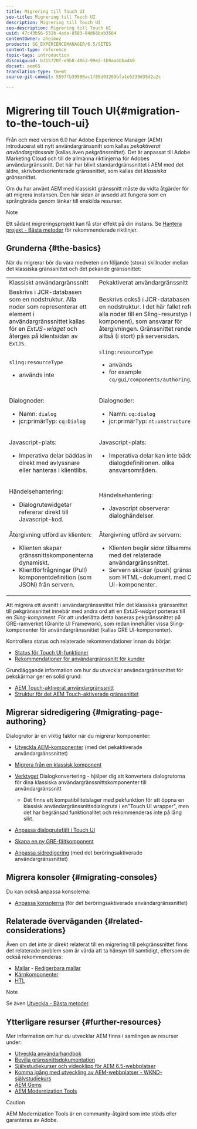 ```yaml
---
title: Migrering till Touch UI
seo-title: Migrering till Touch UI
description: Migrering till Touch UI
seo-description: Migrering till Touch UI
uuid: 47c43b56-532b-4ada-8503-04d66bab3564
contentOwner: aheimoz
products: SG_EXPERIENCEMANAGER/6.5/SITES
content-type: reference
topic-tags: introduction
discoiquuid: b315720f-e9b8-4063-99e2-1b9aa6bba460
docset: aem65
translation-type: tm+mt
source-git-commit: 5597fb39500ac1f85d03263bfa1e5239d35d2a2c

---
```



# Migrering till Touch UI{#migration-to-the-touch-ui}

Från och med version 6.0 har Adobe Experience Manager (AEM) introducerat ett nytt användargränssnitt som kallas *pekaktiverat användargränssnitt* (kallas även *pekgränssnittet*). Det är anpassat till Adobe Marketing Cloud och till de allmänna riktlinjerna för Adobes användargränssnitt. Det här har blivit standardgränssnittet i AEM med det äldre, skrivbordsorienterade gränssnittet, som kallas det *klassiska gränssnittet*.

Om du har använt AEM med klassiskt gränssnitt måste du vidta åtgärder för att migrera instansen. Den här sidan är avsedd att fungera som en språngbräda genom länkar till enskilda resurser.

>[!NOTE]
>
>Ett sådant migreringsprojekt kan få stor effekt på din instans. Se [Hantera projekt - Bästa metoder](/help/managing/best-practices.md) för rekommenderade riktlinjer.

## Grunderna {#the-basics}

När du migrerar bör du vara medveten om följande (stora) skillnader mellan det klassiska gränssnittet och det pekande gränssnittet:

<table>
 <tbody>
  <tr>
   <td>Klassiskt användargränssnitt</td>
   <td>Pekaktiverat användargränssnitt</td>
  </tr>
  <tr>
   <td>Beskrivs i JCR-databasen som en nodstruktur. Alla noder som representerar ett element i användargränssnittet kallas för en <em>ExtJS-widget</em> och återges på klientsidan av <code>ExtJS</code>.</td>
   <td>Beskrivs också i JCR-databasen som en nodstruktur. I det här fallet refererar alla noder till en Sling-resurstyp (Sling-komponent), som ansvarar för återgivningen. Gränssnittet renderas alltså (i stort) på serversidan.</td>
  </tr>
  <tr>
   <td><p><code>sling:resourceType</code></p>
    <ul>
     <li>används inte</li>
    </ul> </td>
   <td><code>sling:resourceType</code>
    <ul>
     <li>används</li>
     <li>for example<br /> <code>cq/gui/components/authoring/dialog</code><br /> </li>
    </ul> </td>
  </tr>
  <tr>
   <td><p>Dialognoder:</p>
    <ul>
     <li>Namn: <code>dialog</code></li>
     <li>jcr:primärTyp: <code>cq:Dialog</code></li>
    </ul> </td>
   <td><p>Dialognoder:</p>
    <ul>
     <li>Namn: <code>cq:dialog</code></li>
     <li>jcr:primärTyp: <code>nt:unstructured</code></li>
    </ul> </td>
  </tr>
  <tr>
   <td><p>Javascript-plats:</p>
    <ul>
     <li>Imperativa delar bäddas in direkt med avlyssnare eller hanteras i klientlibs.</li>
    </ul> </td>
   <td><p>Javascript-plats:</p>
    <ul>
     <li>Imperativa delar kan inte bäddas in i dialogdefinitionen. olika ansvarsområden.</li>
    </ul> </td>
  </tr>
  <tr>
   <td><p>Händelsehantering:</p>
    <ul>
     <li>Dialogrutewidgetar refererar direkt till Javascript-kod.</li>
    </ul> </td>
   <td><p>Händelsehantering:</p>
    <ul>
     <li>Javascript observerar dialoghändelser.</li>
    </ul> </td>
  </tr>
  <tr>
   <td>Återgivning utförd av klienten:
    <ul>
     <li>Klienten skapar gränssnittskomponenterna dynamiskt.</li>
     <li>Klientförfrågningar (Pull) komponentdefinition (som JSON) från servern.</li>
    </ul> </td>
   <td>Återgivning utförd av servern:
    <ul>
     <li>Klienten begär sidor tillsammans med det relaterade användargränssnittet.</li>
     <li>Servern skickar (push) gränssnittet som HTML-dokument. med Coral UI-komponenter.<br /> </li>
    </ul> </td>
  </tr>
 </tbody>
</table>

Att migrera ett avsnitt i användargränssnittet från det klassiska gränssnittet till pekgränssnittet innebär med andra ord att en *ExtJS-widget* porteras till en *Sling-komponent*. För att underlätta detta baseras pekgränssnittet på GRE-ramverket (Granite UI Framework), som redan innehåller vissa Sling-komponenter för användargränssnittet (kallas GRE UI-komponenter).

Kontrollera status och relaterade rekommendationer innan du börjar:

* [Status för Touch UI-funktioner](/help/release-notes/touch-ui-features-status.md)
* [Rekommendationer för användargränssnitt för kunder](/help/sites-deploying/ui-recommendations.md)

Grundläggande information om hur du utvecklar användargränssnittet för pekskärmar ger en solid grund:

* [AEM Touch-aktiverat användargränssnitt](/help/sites-developing/touch-ui-concepts.md)
* [Struktur för det AEM Touch-aktiverade gränssnittet](/help/sites-developing/touch-ui-structure.md)

## Migrerar sidredigering {#migrating-page-authoring}

Dialogrutor är en viktig faktor när du migrerar komponenter:

* [Utveckla AEM-komponenter](/help/sites-developing/developing-components.md) (med det pekaktiverade användargränssnittet)
* [Migrera från en klassisk komponent](/help/sites-developing/developing-components.md#migrating-from-a-classic-component)
* [Verktyget](/help/sites-developing/dialog-conversion.md) Dialogkonvertering - hjälper dig att konvertera dialogrutorna för dina klassiska användargränssnittskomponenter till användargränssnitt

   * Det finns ett kompatibilitetslager med pekfunktion för att öppna en klassisk användargränssnittsdialogruta i en&quot;Touch UI wrapper&quot;, men det har begränsad funktionalitet och rekommenderas inte på lång sikt.

* [Anpassa dialogrutefält i Touch UI](https://helpx.adobe.com/experience-manager/kt/eseminars/gems/aem-customizing-dialog-fields-in-touch-ui.html)
* [Skapa en ny GRE-fältkomponent](/help/sites-developing/granite-ui-component.md)
* [Anpassa sidredigering](/help/sites-developing/customizing-page-authoring-touch.md) (med det beröringsaktiverade användargränssnittet)

## Migrera konsoler {#migrating-consoles}

Du kan också anpassa konsolerna:

* [Anpassa konsolerna](/help/sites-developing/customizing-consoles-touch.md) (för det beröringsaktiverade användargränssnittet)

## Relaterade överväganden {#related-considerations}

Även om det inte är direkt relaterat till en migrering till pekgränssnittet finns det relaterade problem som är värda att ta hänsyn till samtidigt, eftersom de också rekommenderas:

* [Mallar](/help/sites-developing/templates.md) - [Redigerbara mallar](/help/sites-developing/page-templates-editable.md)
* [Kärnkomponenter](https://docs.adobe.com/content/help/en/experience-manager-core-components/using/introduction.html)
* [HTL](https://docs.adobe.com/content/help/en/experience-manager-htl/using/overview.html)

>[!NOTE]
>
>Se även [Utveckla - Bästa metoder](/help/sites-developing/best-practices.md).

## Ytterligare resurser {#further-resources}

Mer information om hur du utvecklar AEM finns i samlingen av resurser under:

* [Utveckla användarhandbok](/help/sites-developing/home.md)
* [Bevilja gränssnittsdokumentation](https://helpx.adobe.com/experience-manager/6-5/sites/developing/using/reference-materials/granite-ui/api/jcr_root/libs/granite/ui/index.html)
* [Självstudiekurser och videoklipp för AEM 6.5-webbplatser](https://docs.adobe.com/content/help/en/experience-manager-learn/sites/overview.html)
* [Komma igång med utveckling av AEM-webbplatser - WKND-självstudiekurs](/help/sites-developing/getting-started.md)
* [AEM Gems](https://helpx.adobe.com/experience-manager/kt/eseminars/gems/aem-index.html)
* [AEM Modernization Tools](https://opensource.adobe.com/aem-modernize-tools/)

>[!CAUTION]
>
>AEM Modernization Tools är en community-åtgärd som inte stöds eller garanteras av Adobe.

